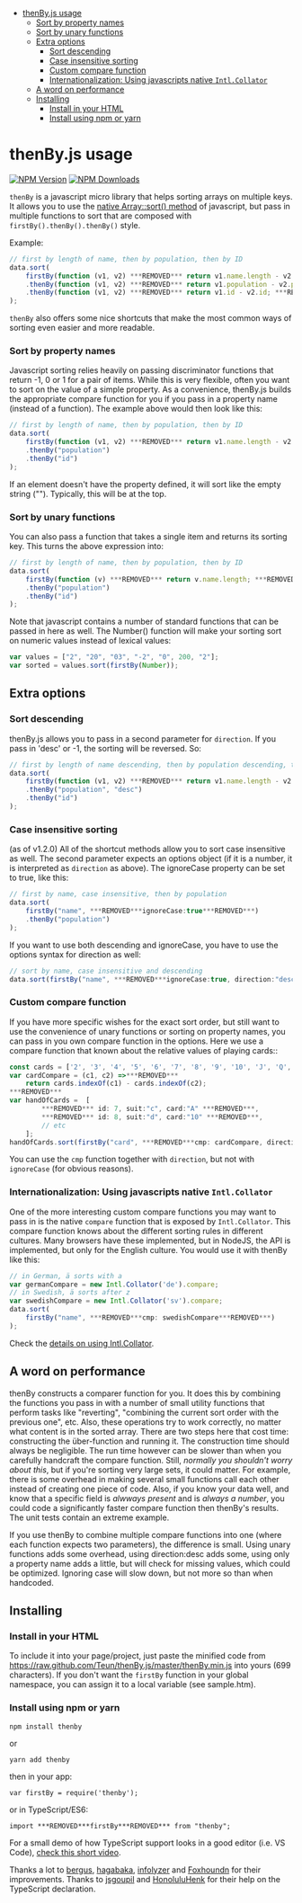 <!-- START doctoc generated TOC please keep comment here to allow auto update -->
<!-- DON'T EDIT THIS SECTION, INSTEAD RE-RUN doctoc TO UPDATE -->


- [thenBy.js usage](#thenbyjs-usage)
    - [Sort by property names](#sort-by-property-names)
    - [Sort by unary functions](#sort-by-unary-functions)
  - [Extra options](#extra-options)
    - [Sort descending](#sort-descending)
    - [Case insensitive sorting](#case-insensitive-sorting)
    - [Custom compare function](#custom-compare-function)
    - [Internationalization: Using javascripts native `Intl.Collator`](#internationalization-using-javascripts-native-intlcollator)
  - [A word on performance](#a-word-on-performance)
  - [Installing](#installing)
    - [Install in your HTML](#install-in-your-html)
    - [Install using npm or yarn](#install-using-npm-or-yarn)

<!-- END doctoc generated TOC please keep comment here to allow auto update -->

# thenBy.js usage

  [![NPM Version][npm-image]][npm-url]
  [![NPM Downloads][downloads-image]][downloads-url]

`thenBy` is a javascript micro library that helps sorting arrays on multiple keys. It allows you to use the [native Array::sort() method](https://developer.mozilla.org/en-US/docs/Web/JavaScript/Reference/Global_Objects/Array/sort) of javascript, but pass in multiple functions to sort that are composed with `firstBy().thenBy().thenBy()` style.

Example:
```javascript
// first by length of name, then by population, then by ID
data.sort(
    firstBy(function (v1, v2) ***REMOVED*** return v1.name.length - v2.name.length; ***REMOVED***)
    .thenBy(function (v1, v2) ***REMOVED*** return v1.population - v2.population; ***REMOVED***)
    .thenBy(function (v1, v2) ***REMOVED*** return v1.id - v2.id; ***REMOVED***)
);
```
`thenBy` also offers some nice shortcuts that make the most common ways of sorting even easier and more readable.

### Sort by property names
Javascript sorting relies heavily on passing discriminator functions that return -1, 0 or 1 for a pair of items. While this is very flexible, often you want to sort on the value of a simple property. As a convenience, thenBy.js builds the appropriate compare function for you if you pass in a property name (instead of a function). The example above would then look like this:
```javascript
// first by length of name, then by population, then by ID
data.sort(
    firstBy(function (v1, v2) ***REMOVED*** return v1.name.length - v2.name.length; ***REMOVED***)
    .thenBy("population")
    .thenBy("id")
);
```

If an element doesn't have the property defined, it will sort like the empty string (""). Typically, this will be at the top.

### Sort by unary functions
You can also pass a function that takes a single item and returns its sorting key. This turns the above expression into:
```javascript
// first by length of name, then by population, then by ID
data.sort(
    firstBy(function (v) ***REMOVED*** return v.name.length; ***REMOVED***)
    .thenBy("population")
    .thenBy("id")
);
```

Note that javascript contains a number of standard functions that can be passed in here as well. The Number() function will make your sorting sort on numeric values instead of lexical values:
```javascript
var values = ["2", "20", "03", "-2", "0", 200, "2"];
var sorted = values.sort(firstBy(Number));
```
## Extra options
### Sort descending
thenBy.js allows you to pass in a second parameter for `direction`. If you pass in 'desc' or -1, the sorting will be reversed. So:
```javascript
// first by length of name descending, then by population descending, then by ID ascending
data.sort(
    firstBy(function (v1, v2) ***REMOVED*** return v1.name.length - v2.name.length; ***REMOVED***, -1)
    .thenBy("population", "desc")
    .thenBy("id")
);
```

### Case insensitive sorting
(as of v1.2.0) All of the shortcut methods allow you to sort case insensitive as well. The second parameter expects an options object (if it is a number, it is interpreted as `direction` as above). The ignoreCase property can be set to true, like this:
```javascript
// first by name, case insensitive, then by population
data.sort(
    firstBy("name", ***REMOVED***ignoreCase:true***REMOVED***)
    .thenBy("population")
);
```
If you want to use both descending and ignoreCase, you have to use the options syntax for direction as well:
```javascript
// sort by name, case insensitive and descending
data.sort(firstBy("name", ***REMOVED***ignoreCase:true, direction:"desc"***REMOVED***));
```
### Custom compare function
If you have more specific wishes for the exact sort order, but still want to use the convenience of unary functions or sorting on property names, you can pass in you own compare function in the options. Here we use a compare function that known about the relative values of playing cards::

```javascript
const cards = ['2', '3', '4', '5', '6', '7', '8', '9', '10', 'J', 'Q', 'K', 'A'];
var cardCompare = (c1, c2) =>***REMOVED***
    return cards.indexOf(c1) - cards.indexOf(c2);
***REMOVED***
var handOfCards =  [
        ***REMOVED*** id: 7, suit:"c", card:"A" ***REMOVED***,
        ***REMOVED*** id: 8, suit:"d", card:"10" ***REMOVED***,
        // etc
    ];
handOfCards.sort(firstBy("card", ***REMOVED***cmp: cardCompare, direction: "desc"***REMOVED***));

```
You can use the `cmp` function together with `direction`, but not with `ignoreCase` (for obvious reasons). 

### Internationalization: Using javascripts native `Intl.Collator`
One of the more interesting custom compare functions you may want to pass in is the native `compare` function that is exposed by `Intl.Collator`. This compare function knows about the different sorting rules in different cultures. Many browsers have these implemented, but in NodeJS, the API is implemented, but only for the English culture. You would use it with thenBy like this:

```javascript
// in German, ä sorts with a
var germanCompare = new Intl.Collator('de').compare;
// in Swedish, ä sorts after z
var swedishCompare = new Intl.Collator('sv').compare;
data.sort(
    firstBy("name", ***REMOVED***cmp: swedishCompare***REMOVED***)
);
```
Check the [details on using Intl.Collator](https://developer.mozilla.org/en-US/docs/Web/JavaScript/Reference/Global_Objects/Collator).

## A word on performance
thenBy constructs a comparer function for you. It does this by combining the functions you pass in with a number of small utility functions that perform tasks like "reverting", "combining the current sort order with the previous one", etc. Also, these operations try to work correctly, no matter what content is in the sorted array. There are two steps here that cost time: constructing the über-function and running it. The construction time should always be negligible. The run time however can be slower than when you carefully handcraft the compare function. Still, *normally you shouldn't worry about this*, but if you're sorting very large sets, it could matter. For example, there is some overhead in making several small functions call each other instead of creating one piece of code. Also, if you know your data well, and know that a specific field is *alwways present* and is *always a number*, you could code a significantly faster compare function then thenBy's results. The unit tests contain an extreme example.

If you use thenBy to combine multiple compare functions into one (where each function expects two parameters), the difference is small. Using unary functions adds some overhead, using direction:desc adds some, using only a property name adds a little, but will check for missing values, which could be optimized. Ignoring case will slow down, but not more so than when handcoded.   

## Installing
### Install in your HTML
To include it into your page/project, just paste the minified code from https://raw.github.com/Teun/thenBy.js/master/thenBy.min.js into yours (699 characters). If you don't want the `firstBy` function in your global namespace, you can assign it to a local variable (see sample.htm).

### Install using npm or yarn
```npm install thenby```

or

```yarn add thenby```

then in your app:

```var firstBy = require('thenby');```

or in TypeScript/ES6:

```import ***REMOVED***firstBy***REMOVED*** from "thenby";```

For a small demo of how TypeScript support looks in a good editor (i.e. VS Code), [check this short video](https://youtu.be/mKJovFLyxro).


Thanks a lot to [bergus](https://github.com/bergus), [hagabaka](https://github.com/hagabaka), [infolyzer](https://github.com/infolyzer) and [Foxhoundn](https://github.com/Foxhoundn) for their improvements.
Thanks to [jsgoupil](https://github.com/jsgoupil) and [HonoluluHenk](https://github.com/HonoluluHenk) for their help on the TypeScript declaration.


[npm-image]: https://img.shields.io/npm/v/thenby.svg
[npm-url]: https://npmjs.org/package/thenby
[downloads-image]: https://img.shields.io/npm/dm/thenby.svg
[downloads-url]: https://npmjs.org/package/thenby
